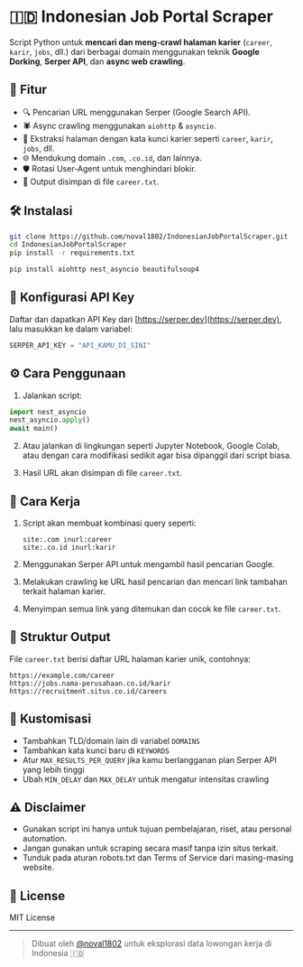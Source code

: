 # 🇮🇩 Indonesian Job Portal Scraper

Script Python untuk **mencari dan meng-crawl halaman karier** (`career`, `karir`, `jobs`, dll.) dari berbagai domain menggunakan teknik **Google Dorking**, **Serper API**, dan **async web crawling**.

## 🚀 Fitur

* 🔍 Pencarian URL menggunakan Serper (Google Search API).
* 🕷️ Async crawling menggunakan `aiohttp` & `asyncio`.
* 📄 Ekstraksi halaman dengan kata kunci karier seperti `career`, `karir`, `jobs`, dll.
* 🌐 Mendukung domain `.com`, `.co.id`, dan lainnya.
* 🛡️ Rotasi User-Agent untuk menghindari blokir.
* 📁 Output disimpan di file `career.txt`.

## 🛠️ Instalasi

```bash
git clone https://github.com/noval1802/IndonesianJobPortalScraper.git
cd IndonesianJobPortalScraper
pip install -r requirements.txt
```

```bash
pip install aiohttp nest_asyncio beautifulsoup4
```

## 🔑 Konfigurasi API Key

Daftar dan dapatkan API Key dari [https://serper.dev](https://serper.dev), lalu masukkan ke dalam variabel:

```python
SERPER_API_KEY = "API_KAMU_DI_SINI"
```

## ⚙️ Cara Penggunaan

1. Jalankan script:

```python
import nest_asyncio
nest_asyncio.apply()
await main()
```

2. Atau jalankan di lingkungan seperti Jupyter Notebook, Google Colab, atau dengan cara modifikasi sedikit agar bisa dipanggil dari script biasa.

3. Hasil URL akan disimpan di file `career.txt`.

## 🧠 Cara Kerja

1. Script akan membuat kombinasi query seperti:

   ```
   site:.com inurl:career
   site:.co.id inurl:karir
   ```
2. Menggunakan Serper API untuk mengambil hasil pencarian Google.
3. Melakukan crawling ke URL hasil pencarian dan mencari link tambahan terkait halaman karier.
4. Menyimpan semua link yang ditemukan dan cocok ke file `career.txt`.

## 📂 Struktur Output

File `career.txt` berisi daftar URL halaman karier unik, contohnya:

```
https://example.com/career
https://jobs.nama-perusahaan.co.id/karir
https://recruitment.situs.co.id/careers
```

## 📝 Kustomisasi

* Tambahkan TLD/domain lain di variabel `DOMAINS`
* Tambahkan kata kunci baru di `KEYWORDS`
* Atur `MAX_RESULTS_PER_QUERY` jika kamu berlangganan plan Serper API yang lebih tinggi
* Ubah `MIN_DELAY` dan `MAX_DELAY` untuk mengatur intensitas crawling

## ⚠️ Disclaimer

* Gunakan script ini hanya untuk tujuan pembelajaran, riset, atau personal automation.
* Jangan gunakan untuk scraping secara masif tanpa izin situs terkait.
* Tunduk pada aturan robots.txt dan Terms of Service dari masing-masing website.

## 📄 License

MIT License

---

> Dibuat oleh [@noval1802](https://github.com/noval1802) untuk eksplorasi data lowongan kerja di Indonesia 🇮🇩
